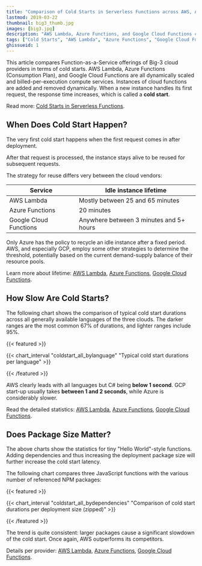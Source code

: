 ```yaml
---
title: "Comparison of Cold Starts in Serverless Functions across AWS, Azure, and GCP"
lastmod: 2019-03-22
thumbnail: big3_thumb.jpg
images: [big3.jpg]
description: "AWS Lambda, Azure Functions, and Google Cloud Functions compared in terms of cold starts across all supported languages"
tags: ["Cold Starts", "AWS Lambda", "Azure Functions", "Google Cloud Functions", "AWS", "Azure", "GCP"]
ghissueid: 1
---
```


This article compares Function-as-a-Service offerings of Big-3 cloud providers in terms of cold starts. AWS Lambda, Azure Functions (Consumption Plan), and Google Cloud Functions are all dynamically scaled and billed-per-execution compute services. Instances of cloud functions are added and removed dynamically. When a new instance handles its first request, the response time increases, which is called a **cold start**.

Read more: [Cold Starts in Serverless Functions](/serverless/coldstarts/define/).

When Does Cold Start Happen?
----------------------------

The very first cold start happens when the first request comes in after deployment. 

After that request is processed, the instance stays alive to be reused for subsequent requests. 

The strategy for reuse differs very between the cloud vendors:

| Service                   | Idle instance lifetime                   |
|---------------------------|------------------------------------------|
| AWS Lambda                | Mostly between 25 and 65 minutes         |
| Azure Functions           | 20 minutes                               |
| Google Cloud Functions    | Anywhere between 3 minutes and 5+ hours  |

Only Azure has the policy to recycle an idle instance after a fixed period. AWS, and especially GCP, employ some other strategies to determine the threshold, potentially based on the current demand-supply balance of their resource pools.

Learn more about lifetime: [AWS Lambda](/serverless/coldstarts/aws/intervals/), [Azure Functions](/serverless/coldstarts/azure/intervals/), [Google Cloud Functions](/serverless/coldstarts/gcp/intervals/).

How Slow Are Cold Starts?
-------------------------

The following chart shows the comparison of typical cold start durations across all generally available languages of the three clouds. The darker ranges are the most common 67% of durations, and lighter ranges include 95%.

{{< featured >}}

{{< chart_interval 
    "coldstart_all_bylanguage"
    "Typical cold start durations per language" >}}

{{< /featured >}}    

AWS clearly leads with all languages but C# being **below 1 second**. GCP start-up usually takes **between 1 and 2 seconds**, while Azure is considerably slower.

Read the detailed statistics: [AWS Lambda](/serverless/coldstarts/aws/languages/), [Azure Functions](/serverless/coldstarts/azure/languages/), [Google Cloud Functions](/serverless/coldstarts/gcp/languages/).

Does Package Size Matter?
-------------------------

The above charts show the statistics for tiny "Hello World"-style functions. Adding dependencies and thus increasing the deployment package size will further increase the cold start latency.

The following chart compares three JavaScript functions with the various number of referenced NPM packages:

{{< featured >}}

{{< chart_interval 
    "coldstart_all_bydependencies"
    "Comparison of cold start durations per deployment size (zipped)" >}}

{{< /featured >}}    

The trend is quite consistent: larger packages cause a significant slowdown of the cold start. Once again, AWS outperforms its competitors.

Details per provider: [AWS Lambda](/serverless/coldstarts/aws/), [Azure Functions](/serverless/coldstarts/azure/), [Google Cloud Functions](/serverless/coldstarts/gcp/).